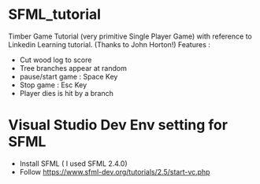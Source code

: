 # SFML_tutorial
Timber Game Tutorial (very primitive Single Player Game) with reference to Linkedin Learning tutorial. (Thanks to John Horton!)
Features  :
- Cut wood log to score
- Tree branches appear at random
- pause/start game : Space Key
- Stop game : Esc Key
- Player dies is hit by a branch

# Visual Studio Dev Env setting for SFML
- Install SFML ( I used SFML 2.4.0)
- Follow https://www.sfml-dev.org/tutorials/2.5/start-vc.php 
